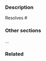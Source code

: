 <!--

Review https://github.com/urbit/vere/blob/develop/CONTRIBUTING.md

-->

### Description

Resolves # <!-- All PRs must link an issue. Do it here. -->

<!-- A thorough description of the changes made. -->

### Other sections

...

### Related

<!-- References to any related issues, links, papers, etc. -->

<!--

Once you've collected and addressed feedback and are ready to merge, squash
and merge the pull request. Use the default squash commit message. Assuming that
you properly included the "Resolves #N." directive in the pull request
description, merging will automatically close the tracking issue associated with
the pull request.

-->

